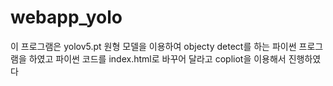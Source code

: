 # webapp_yolo


이 프로그램은 yolov5.pt 원형 모델을 이용하여 objecty detect를 하는 파이썬 프로그램을 하였고 파이썬 코드를 index.html로 바꾸어 달라고 copliot을 이용해서 진행하였다
